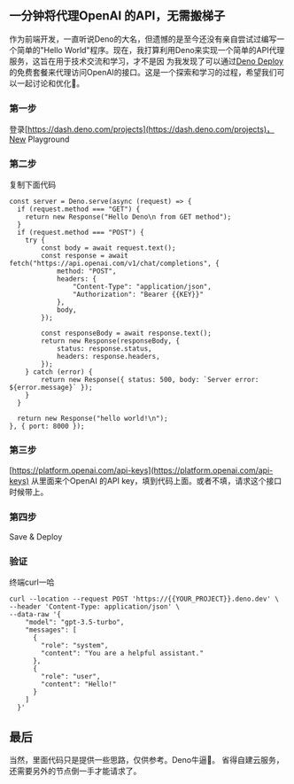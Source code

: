 ## 一分钟将代理OpenAI 的API，无需搬梯子
作为前端开发，一直听说Deno的大名，但遗憾的是至今还没有亲自尝试过编写一个简单的"Hello World"程序。现在，我打算利用Deno来实现一个简单的API代理服务，这旨在用于技术交流和学习，才不是因
为我发现了可以通过[Deno Deploy](https://deno.com/deploy/pricing)的免费套餐来代理访问OpenAI的接口。这是一个探索和学习的过程，希望我们可以一起讨论和优化🐶。

### 第一步
登录[https://dash.deno.com/projects](https://dash.deno.com/projects)，New Playground

### 第二步
复制下面代码
```JS
const server = Deno.serve(async (request) => {
  if (request.method === "GET") {
    return new Response("Hello Deno\n from GET method");
  }
  if (request.method === "POST") {
    try {
        const body = await request.text();
        const response = await fetch("https://api.openai.com/v1/chat/completions", {
            method: "POST",
            headers: {
                "Content-Type": "application/json",
                "Authorization": "Bearer {{KEY}}"
            },
            body,
        });
        
        const responseBody = await response.text();
        return new Response(responseBody, {
            status: response.status,
            headers: response.headers,
        });
    } catch (error) {
        return new Response({ status: 500, body: `Server error: ${error.message}` });
    }
  }

  return new Response("hello world!\n");
}, { port: 8000 });
```

### 第三步
[https://platform.openai.com/api-keys](https://platform.openai.com/api-keys) 从里面来个OpenAI 的API key，填到代码上面。或者不填，请求这个接口时候带上。

### 第四步
Save & Deploy

### 验证
终端curl一哈
```shell
curl --location --request POST 'https://{{YOUR_PROJECT}}.deno.dev' \
--header 'Content-Type: application/json' \
--data-raw '{
    "model": "gpt-3.5-turbo",
    "messages": [
      {
        "role": "system",
        "content": "You are a helpful assistant."
      },
      {
        "role": "user",
        "content": "Hello!"
      }
    ]
  }'
```
## 最后
当然，里面代码只是提供一些思路，仅供参考。Deno牛逼🐶。
省得自建云服务，还需要另外的节点倒一手才能请求了。